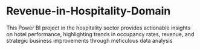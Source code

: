 # Revenue-in-Hospitality-Domain
This Power BI project in the hospitality sector provides actionable insights on hotel performance, highlighting trends in occupancy rates, revenue, and strategic business improvements through meticulous data analysis
